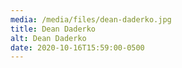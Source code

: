 ```yaml
---
media: /media/files/dean-daderko.jpg
title: Dean Daderko
alt: Dean Daderko
date: 2020-10-16T15:59:00-0500
---
```

